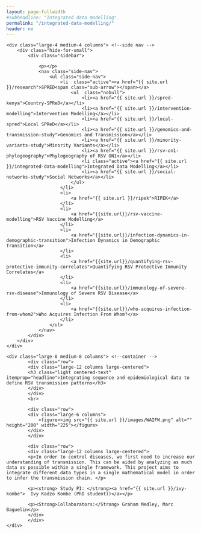 ```yaml
---
layout: page-fullwidth
#subheadline: "Integrated data modelling"
permalink: "/integrated-data-modelling/"
header: no
---
```


<section role="main" class="scroll-container">

<div class="row">

	<div class="large-4 medium-4 columns"> <!--side nav -->
		<div class="hide-for-small">
			<div class="sidebar">
			
				<p></p>
				<nav class="side-nav">
					<ul class="side-nav">
						<li  class="active"><a href="{{ site.url }}/research">SPRED<span class="sub-arrow"></span></a>
							<ul  class="nobull">
								<li><a href="{{ site.url }}/spred-kenya">Country-SPReD</a></li>
      							<li><a href="{{ site.url }}/intervention-modelling">Intervention Modelling</a></li>
     							<li><a href="{{ site.url }}/local-spred">Local SPReD</a></li>
      							<li><a href="{{ site.url }}/genomics-and-transmission-study">Genomics and Transmission</a></li>
      							<li><a href="{{ site.url }}/minority-variants-study">Minority Variants</a></li>
      							<li><a href="{{ site.url }}/rsv-on1-phylogeography">Phylogeography of RSV ON1</a></li>
      							<li class="active"><a href="{{ site.url }}/integrated-data-modelling">Integrated Data Modelling</a></li>
      							<li><a href="{{ site.url }}/social-networks-study">Social Networks</a></li>
							</ul>
						</li>
						<li>
							<a href="{{ site.url }}/ripek">RIPEK</a>
						</li>
						<li>
    						<a href="{{site.url}}/rsv-vaccine-modelling">RSV Vaccine Modelling</a>
  						</li>
  						<li>
    						<a href="{{site.url}}/infection-dynamics-in-demographic-transition">Infection Dynamics in Demographic Transition</a>
  						</li>
  						<li>
    						<a href="{{site.url}}/quantifying-rsv-protective-immunity-correlates">Quantifying RSV Protective Immunity Correlates</a>
  						</li>
  						<li>
    						<a href="{{site.url}}/immunology-of-severe-rsv-disease">Immunology of Severe RSV Disease</a>
  						</li>
  						<li>
    						<a href="{{site.url}}/who-acquires-infection-from-whom2">Who Acquires Infection From Whom?</a>
  						</li>
					</ul>
				</nav>
			</div>
		</div>
	</div>

	<div class="large-8 medium-8 columns"> <!--container -->
			<div class="row">
			<div class="large-12 columns large-centered">
			<h3 class="light centered-text" itemprop="headline">Integrating sequence and epidemiological data to define RSV transmission patterns</h3>
			</div>
			</div>
			<br>
			
			<div class="row">
			<div class="large-6 columns">
				<figure><img src="{{ site.url }}/images/WAIFW.png" alt="" height="200" width="225"></figure>
			</div>
			</div>
			
			<div class="row">
			<div class="large-12 columns large-centered">
			<p>In order to control diseases, we first need to increase our understanding of transmission. This can be aided by analyzing as much data as possible within a single framework. This project aims to integrate different data types in a single mathematical model in order to infer the transmission chain. </p>
			
			<p><strong> Study PI: </strong><a href="{{ site.url }}/ivy-kombe">  Ivy Kadzo Kombe (PhD student))</a></p>

			<p><Strong>Collaborators:</Strong> Graham Medley, Marc Baguelin</p>
			</div>
			</div>
	</div> 
	
</div>
</section>